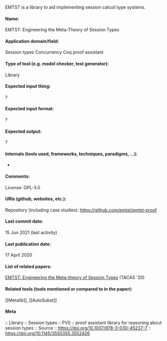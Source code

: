EMTST is a library to aid implementing session calculi type systems.

#### Name:
EMTST: Engineering the Meta-Theory of Session Types

#### Application domain/field:
Session types
Concurrency
Coq proof assistant

#### Type of tool (e.g. model checker, test generator):
Library

#### Expected input thing:
?

#### Expected input format:
?

#### Expected output:
?

#### Internals (tools used, frameworks, techniques, paradigms, ...):
-

#### Comments:
License: GPL-3.0

#### URIs (github, websites, etc.):
Repository (including case studies): https://github.com/emtst/emtst-proof

#### Last commit date:
15 Jun 2021 (last activity)

#### Last publication date:
17 April 2020

#### List of related papers:
[EMTST: Engineering the Meta-theory of Session Types](https://doi.org/10.1007/978-3-030-45237-7_17) (TACAS '20)

#### Related tools (tools mentioned or compared to in the paper):
[[Metalib]], [[AutoSubst]]

#### Meta
:: Library
:: Session types
:: PV0 :: proof assistant library for reasoning about session types
:: Source :: https://doi.org/10.1007/978-3-030-45237-7 :: https://doi.org/10.1145/3550355.3552426
